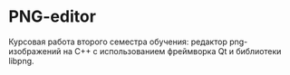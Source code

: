 # PNG-editor

Курсовая работа второго семестра обучения: редактор png-изображений на C++ с использованием фреймворка Qt и библиотеки libpng.
